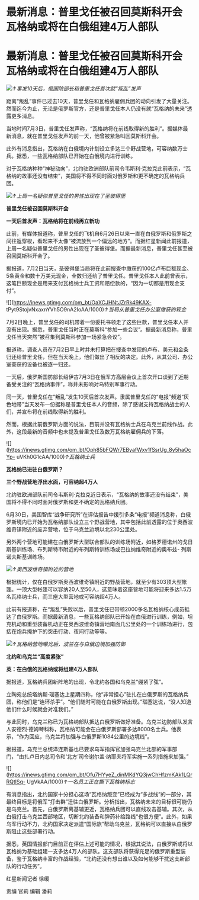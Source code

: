 # 最新消息：普里戈任被召回莫斯科开会 瓦格纳或将在白俄组建4万人部队

# 最新消息：普里戈任被召回莫斯科开会 瓦格纳或将在白俄组建4万人部队

![](https://inews.gtimg.com/om_bt/OO7jcUjYldKQnT568c6bwIRCnoq7ZQv79gshiYkLgoMRkAA/1000)_↑事发10天后，俄国防部长和普里戈任首次就“叛乱”发声_

距离“叛乱”事件已过去10天，普里戈任和瓦格纳雇佣兵团的动向引发了大量关注。然而迄今为止，无论是俄罗斯官方，还是普里戈任本人仍没有就“瓦格纳的未来”透露更多消息。

当地时间7月3日，普里戈任发声称，“瓦格纳将在前线取得新的胜利”。据媒体最新消息，就在普里戈任发声的前一天，他曾被紧急叫回莫斯科开会。

此外有消息指出，瓦格纳在白俄境内计划设立多达三个野战营地，可容纳数万士兵。据悉，一些瓦格纳部队已开始在白俄境内进行训练。

对于瓦格纳种种“神秘动向”，北约驻欧洲部队前司令韦斯利·克拉克此前表示，“瓦格纳的故事还没有结束”，美国将不得不同时面对俄罗斯和更不确定的瓦格纳兵团。

![](https://inews.gtimg.com/om_bt/OupEzZiwZSzvlVth9JMpDUxRGQmhoBNsmVJZTLj_DkXeEAA/1000)_↑上周一名疑似普里戈任的男性出现在了圣彼得堡_

**普里戈任被召回莫斯科开会**

**一天后首发声：瓦格纳将在前线再立新功**

此前，有媒体报道称，普里戈任的飞机自6月26日以来一直在白俄罗斯和俄罗斯之间往返穿梭，看起来不太像“被流放到一个偏远的地方”。而据红星新闻此前报道，上周一名疑似普里戈任的男性出现在了圣彼得堡。而据最新消息，普里戈任甚至被召回莫斯科开会了。

据报道，7月2日当天，圣彼得堡当局将在此前搜查中缴获的100亿卢布巨额现金、5条黄金和数十万美元现金，全数归还给了普里戈任。普里戈任本人此前曾表示，这笔巨额现金是用来支付瓦格纳士兵工资和赔偿款的，“因为一切都是用现金支付”。

![](https://inews.gtimg.com/om_bt/OaXCJHNtJZrRk49KAX-
tPyt9StojvNxaxnYVh5O9nA2IoAA/1000)_↑当局从普里戈任办公室缴获的现金_

7月2日晚上，普里戈任的司机带着一份委托书领走了这些巨款，普里戈任本人并没有出现。据悉，普里戈任当时正在莫斯科“参加一些会议”。据最新消息称，普里戈任当天突然“被召集到莫斯科参加一场紧急会议”。

报道称，调查人员在7月2日早上时并未打算把在搜查中发现的卢布、美元和金条归还给普里戈任，但在当天晚上，他们做出了相反的决定。此外，从其公司、办公室查获的设备也被逐一归还。

一天后，俄罗斯国防部长绍伊古7月3日在俄军方高层会议上首次开口谈到了近期备受关注的“瓦格纳事件”，称并未影响对乌特别军事行动。

同一天，普里戈任在“叛乱”发生10天后首次发声。隶属普里戈任的“电报”频道“灰色地带”当天发布一份据称是普里戈任本人的音频，除了感谢支持瓦格纳战士的人们，并宣布将在前线取得新的胜利。

然而，根据此前俄罗斯方面的说法，目前并没有瓦格纳士兵在乌克兰前线作战。此外，这段最新的音频中也未提及普里戈任及数万瓦格纳雇佣兵的下落。

![](https://inews.gtimg.com/om_bt/Oph85bFQWr7EByafWxv1fSsrUg_8y5haOcYp-
uVKh0G1cAA/1000)_↑瓦格纳士兵_

**瓦格纳已进驻白俄罗斯？**

**三个野战营地浮出水面，可容纳超4万人**

北约驻欧洲部队前司令韦斯利·克拉克近日表示，“瓦格纳的故事还没有结束”，美国将不得不同时面对俄罗斯和更不确定的瓦格纳兵团。

6月30日，美国智库“战争研究所”在评估报告中援引多条“电报”频道消息称，白俄罗斯境内已开始为瓦格纳部队设立三个野战营地，其中包括此前透露的位于奥西波维奇镇附近的废弃营地，位于乌克兰边境以北230公里处。

另外两个营地可能建在白俄罗斯大型联合部队的训练场附近，如格罗德诺州的戈日斯基训练场、布列斯特市附近的布列斯特训练场或巴拉纳维奇附近的奥布兹-
列斯诺夫斯基训练场。

![](https://inews.gtimg.com/om_bt/O031y42bLfv9Za5Y3Tmczb8_jIUC-463sZvdsha4L4ND8AA/1000)_↑奥西波维奇镇附近的营地_

根据统计，仅在白俄罗斯奥西波维奇镇附近的野战营地，就至少有303顶大型帐篷。一顶大型帐篷可以容纳20人至50人，这意味着这座营地可能将迎来多达1.5万名瓦格纳士兵，而三座大型营地或可容纳超4万人。

此前有报道称，在“叛乱”失败以后，普里戈任已带领2000多名瓦格纳核心成员抵达了白俄罗斯。而据最新消息，一些瓦格纳部队已开始在白俄进行训练，例如，坦克机动和重型装备机动正在奥西波维奇镇营地南面几公里处的一个训练场进行，包括在炮兵掩护下的突击行动、夜间行动等等。

![](https://inews.gtimg.com/om_bt/OB6xwzDqnbPb-4YLAi6pDxbrZeT4wQFWLSy9-38KcmvpEAA/1000)_↑瓦格纳营地曝光后，波兰在与白俄边境加强防御_

**北约和乌克兰“高度紧张”**

**英：在白俄的瓦格纳或将组建4万人部队**

据报道，瓦格纳兵团新阵地的出现，令北约各国和乌克兰“绷紧了弦”。

立陶宛总统塔纳斯·瑙塞达上星期四称，他“非常担心”驻扎在白俄罗斯的瓦格纳兵团，称他们是“连环杀手”。“他们随时可能在白俄罗斯出现。”瑙塞达说，“没人知道他们什么时候就会对准我们。”

与此同时，乌克兰称已为瓦格纳部队抵达白俄罗斯做好准备。乌克兰边防部队发言人安德烈·德姆琴科称，瓦格纳可能会在白俄罗斯部署多达8000名士兵。他表示，“作为回应，乌克兰将加强与白俄罗斯1084公里的边境线”。

据报道，乌克兰总统泽连斯基也已要求乌军指挥官加强乌克兰北部的军事部门，“由扎卢日内总司令和‘北方’司令谢尔盖·纳耶夫将军实施一系列措施来加强。”

![](https://inews.gtimg.com/om_bt/Ofu7HYyeZ_dinMKdYQ3jwChHfzmKAk1LQrRQtlSq-
UgVkAA/1000)_↑一名员工正在撕下瓦格纳标志_

有消息指出，北约国家十分担心这场“瓦格纳叛变”已经成为“多战线”的一部分，其最终目标是将俄军“打击群”迁往白俄罗斯。分析指出，瓦格纳未来的目标很可能仍是乌克兰。首先，白俄罗斯离基辅更近，瓦格纳兵团可以直线攻击基辅。其次，从白俄打击乌克兰西部地区，切断北约装备和弹药补给路线“也很方便”。此外，如果乌军行动不力，北约国家决定派遣“国际旅”帮助乌克兰，瓦格纳可以直接从白俄罗斯阻止这些部署行动。

据悉，英国情报部门目前正在评估上述可能的情况，根据其说法，白俄罗斯或将以瓦格纳为基础组建一支多达4万人的部队。这支部队将获得充足的俄罗斯重型装备，鉴于瓦格纳丰富的作战经验，“北约还没有想出谁以及如何能够干扰这支新部队的行动任务”。

红星新闻记者 徐缓

责编 官莉 编辑 潘莉

